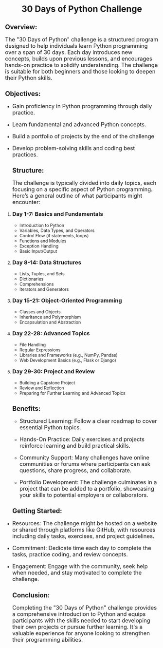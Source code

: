<div align="center">
    <h1>30 Days of Python Challenge</h1>
</div>
<div align="left">
    <h2>Overview:</h2>
    <p>The "30 Days of Python" challenge is a structured program designed to help individuals learn Python programming over a span of 30 days. Each day introduces new concepts, builds upon previous lessons, and encourages hands-on practice to solidify understanding. The challenge is suitable for both beginners and those looking to deepen their Python skills.</p>
    <h2>Objectives:</h2>
    
- Gain proficiency in Python programming through daily practice.

- Learn fundamental and advanced Python concepts.

- Build a portfolio of projects by the end of the challenge

- Develop problem-solving skills and coding best practices.


    <h2>Structure:</h2>
        <p>The challenge is typically divided into daily topics, each focusing on a specific aspect of Python programming. Here’s a general outline of what participants might encounter:</p>
    
1. **Day 1-7: Basics and Fundamentals**
   - Introduction to Python
   - Variables, Data Types, and Operators
   - Control Flow (if statements, loops)
   - Functions and Modules
   - Exception Handling
   - Basic Input/Output

2. **Day 8-14: Data Structures**
   - Lists, Tuples, and Sets
   - Dictionaries
   - Comprehensions
   - Iterators and Generators

3. **Day 15-21: Object-Oriented Programming**
   - Classes and Objects
   - Inheritance and Polymorphism
   - Encapsulation and Abstraction

4. **Day 22-28: Advanced Topics**
   - File Handling
   - Regular Expressions
   - Libraries and Frameworks (e.g., NumPy, Pandas)
   - Web Development Basics (e.g., Flask or Django)

5. **Day 29-30: Project and Review**
   - Building a Capstone Project
   - Review and Reflection
   - Preparing for Further Learning and Advanced Topics
    <h2>Benefits:</h2>
    
    - Structured Learning: Follow a clear roadmap to cover essential Python topics.
    
    - Hands-On Practice: Daily exercises and projects reinforce learning and build practical skills.
    
    - Community Support: Many challenges have online communities or forums where participants can ask questions, share progress, and collaborate.
    
    - Portfolio Development: The challenge culminates in a project that can be added to a portfolio, showcasing your skills to potential employers or collaborators.

    <h2>Getting Started:</h2>

- Resources: The challenge might be hosted on a website or shared through platforms like GitHub, with resources including daily tasks, exercises, and project guidelines.

- Commitment: Dedicate time each day to complete the tasks, practice coding, and review concepts.

- Engagement: Engage with the community, seek help when needed, and stay motivated to complete the challenge.
    <h2>Conclusion:</h2>
    <p>Completing the "30 Days of Python" challenge provides a comprehensive introduction to Python and equips participants with the skills needed to start developing their own projects or pursue further learning. It's a valuable experience for anyone looking to strengthen their programming abilities.</p>
</div>
<style>
    p {
        font-size: 18px;
    }
</style>
